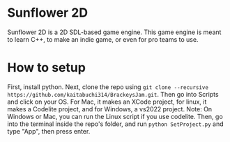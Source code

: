 # Sunflower 2D
Sunflower 2D is a 2D SDL-based game engine. This game engine is meant to learn C++, to make an indie game, or even for pro teams to use.

# How to setup
First, install python. Next, clone the repo using `git clone --recursive https://github.com/kaitabuchi314/BrackeysJam.git`. Then go into Scripts and click on your OS. 
For Mac, it makes an XCode project, for linux, it makes a Codelite project, and for Windows, a vs2022 project. Note: On Windows or Mac, you can run the Linux script if you use codelite. Then, go into the terminal inside the repo's folder, and run `python SetProject.py` and type "App", then press enter.

